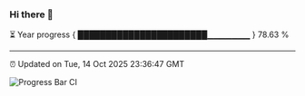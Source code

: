 ### Hi there 👋

⏳ Year progress { ███████████████████████▁▁▁▁▁▁▁ } 78.63 %

---

⏰ Updated on Tue, 14 Oct 2025 23:36:47 GMT

![Progress Bar CI](https://github.com/IshwaranRudhara/GIT-ACTION/workflows/Progress%20Bar%20CI/badge.svg)
